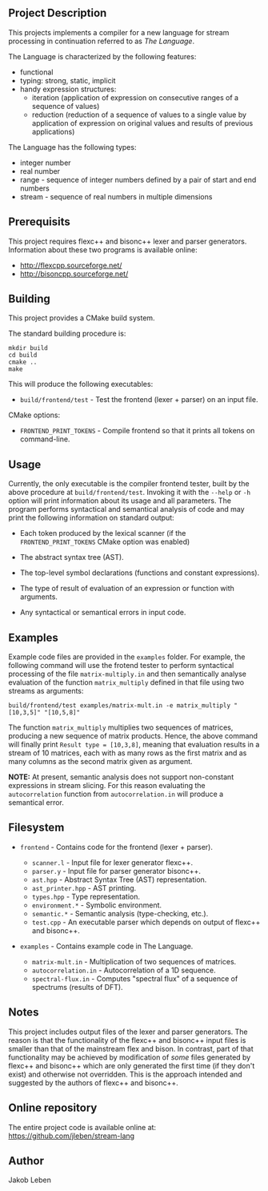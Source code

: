 ## Project Description

This projects implements a compiler for a new language for stream processing
in continuation referred to as *The Language*.

The Language is characterized by the following features:
- functional
- typing: strong, static, implicit
- handy expression structures:
  * iteration (application of expression on consecutive ranges of a sequence of values)
  * reduction (reduction of a sequence of values to a single value by application of expression
    on original values and results of previous applications)

The Language has the following types:
- integer number
- real number
- range - sequence of integer numbers defined by a pair of start and end numbers
- stream - sequence of real numbers in multiple dimensions

## Prerequisits

This project requires flexc++ and bisonc++ lexer and parser generators.
Information about these two programs is available online:
- http://flexcpp.sourceforge.net/
- http://bisoncpp.sourceforge.net/

## Building

This project provides a CMake build system.

The standard building procedure is:
```
mkdir build
cd build
cmake ..
make
```

This will produce the following executables:
- `build/frontend/test` - Test the frontend (lexer + parser) on an input file.

CMake options:
- `FRONTEND_PRINT_TOKENS` - Compile frontend so that it prints all tokens on command-line.

## Usage

Currently, the only executable is the compiler frontend tester, built by
the above procedure at `build/frontend/test`. Invoking it with the `--help`
or `-h` option will print information about its usage and all parameters.
The program performs syntactical and semantical analysis of code and may
print the following information on standard output:

- Each token produced by the lexical scanner (if the `FRONTEND_PRINT_TOKENS`
  CMake option was enabled)

- The abstract syntax tree (AST).

- The top-level symbol declarations (functions and constant expressions).

- The type of result of evaluation of an expression or function with arguments.

- Any syntactical or semantical errors in input code.

## Examples

Example code files are provided in the `examples` folder. For example,
the following command will use the frotend tester to perform syntactical
processing of the file `matrix-multiply.in` and then semantically analyse
evaluation of the function `matrix_multiply` defined in that file using two
streams as arguments:
```
build/frontend/test examples/matrix-mult.in -e matrix_multiply "[10,3,5]" "[10,5,8]"
```
The function `matrix_multiply` multiplies two sequences of matrices, producing
a new sequence of matrix products. Hence, the above command will finally print
`Result type = [10,3,8]`, meaning that evaluation results in a stream of 10
matrices, each with as many rows as the first matrix and as many columns as the
second matrix given as argument.

**NOTE:** At present, semantic analysis does not support non-constant
expressions in stream slicing. For this reason evaluating the `autocorrelation`
function from `autocorrelation.in` will produce a semantical error.

## Filesystem

- `frontend` - Contains code for the frontend (lexer + parser).
  - `scanner.l` - Input file for lexer generator flexc++.
  - `parser.y` - Input file for parser generator bisonc++.
  - `ast.hpp` - Abstract Syntax Tree (AST) representation.
  - `ast_printer.hpp` - AST printing.
  - `types.hpp` - Type representation.
  - `environment.*` - Symbolic environment.
  - `semantic.*` - Semantic analysis (type-checking, etc.).
  - `test.cpp` - An executable parser which depends on output of flexc++ and bisonc++.

- `examples` - Contains example code in The Language.
  - `matrix-mult.in` - Multiplication of two sequences of matrices.
  - `autocorrelation.in` - Autocorrelation of a 1D sequence.
  - `spectral-flux.in` - Computes "spectral flux" of a sequence of spectrums (results of DFT).

## Notes

This project includes output files of the lexer and parser generators.
The reason is that the functionality of the flexc++ and bisonc++ input files
is smaller than that of the mainstream flex and bison.
In contrast, part of that functionality may be achieved by modification of
*some* files generated by flexc++ and bisonc++ which are only generated the
first time (if they don't exist) and otherwise not overridden.
This is the approach intended and suggested by the authors of flexc++ and
bisonc++.

## Online repository

The entire project code is available online at:
https://github.com/jleben/stream-lang

## Author

Jakob Leben
